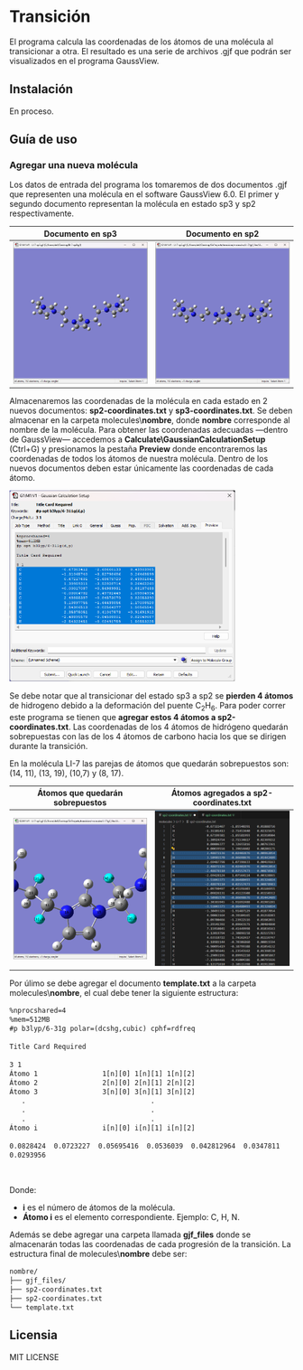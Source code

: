 # Transición
El programa calcula las coordenadas de los átomos de una molécula al transicionar a otra. El resultado es una serie de archivos .gjf que podrán ser visualizados en el programa GaussView.

## Instalación
En proceso.

## Guía de uso

### Agregar una nueva molécula
Los datos de entrada del programa los tomaremos de dos documentos .gjf que representen una molécula en el software GaussView 6.0. El primer y segundo documento representan la molécula en estado sp3 y sp2 respectivamente.

<div align="center">

| Documento en sp3 | Documento en sp2 |
| ------------ | ------------ |
| <img src="images\readme\img1.png" alt="Mi imagen" width="300"/> | <img src="images\readme\img2.png" alt="Mi imagen" width="300"/> |

</div>

Almacenaremos las coordenadas de la molécula en cada estado en 2 nuevos documentos: **sp2-coordinates.txt** y **sp3-coordinates.txt**. Se deben almacenar en la carpeta molecules\\**nombre**, donde **nombre** corresponde al nombre de la molécula. Para obtener las coordenadas adecuadas —dentro de GaussView— accedemos a **Calculate\GaussianCalculationSetup** (Ctrl+G) y presionamos la pestaña **Preview** donde encontraremos las coordenadas de todos los átomos de nuestra molécula. Dentro de los nuevos documentos deben estar únicamente las coordenadas de cada átomo.

<img src="images\readme\img3.png" alt="Mi imagen" width="400"/>

Se debe notar que al transicionar del estado sp3 a sp2 se **pierden 4 átomos** de hidrogeno debido a la deformación del puente C<sub>2</sub>H<sub>6</sub>. Para poder correr este programa se tienen que **agregar estos 4 átomos a sp2-coordinates.txt**. Las coordenadas de los 4 átomos de hidrógeno quedarán sobrepuestas con las de los 4 átomos de carbono hacia los que se dirigen durante la transición. 

En la molécula LI-7 las parejas de átomos que quedarán sobrepuestos son: (14, 11), (13, 19), (10,7) y (8, 17).

<div align="center">

| Átomos que quedarán sobrepuestos | Átomos agregados a sp2-coordinates.txt |
| ------------ | ------------ |
| <img src="images\readme\img4.png" alt="Mi imagen" width="300"/> | <img src="images\readme\img6.png" alt="Mi imagen" width="300"/> |

</div>

Por úlimo se debe agregar el documento **template.txt** a la carpeta molecules\\**nombre**, el cual debe tener la siguiente estructura:

```
%nprocshared=4
%mem=512MB
#p b3lyp/6-31g polar=(dcshg,cubic) cphf=rdfreq

Title Card Required

3 1
Átomo 1                1[n][0] 1[n][1] 1[n][2]        
Átomo 2                2[n][0] 2[n][1] 2[n][2]       
Átomo 3                3[n][0] 3[n][1] 3[n][2]
   .                               .
   .                               .
   .                               .
Átomo i                i[n][0] i[n][1] i[n][2]

0.0828424  0.0723227  0.05695416  0.0536039  0.042812964  0.0347811  0.0293956  



```

Donde:
- **i** es el número de átomos de la molécula.
- **Átomo i** es el elemento correspondiente. Ejemplo: C, H, N.

Además se debe agregar una carpeta llamada **gjf_files** donde se almacenarán todas las coordenadas de cada progresión de la transición. La estructura final de molecules\\**nombre** debe ser:

```
nombre/
├── gjf_files/
├── sp2-coordinates.txt
├── sp2-coordinates.txt
└── template.txt
```

## Licensia
MIT LICENSE

